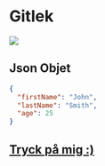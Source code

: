 # Gitlek

<img src="https://external-content.duckduckgo.com/iu/?u=https%3A%2F%2Fblogthinkbig.com%2Fwp-content%2Fuploads%2Fsites%2F4%2F2020%2F09%2FMarkdown-Logo-Example-Markdown-Preview-Enhanced.jpg%3Ffit%3D1500%252C1000&f=1&nofb=1&ipt=dcc5f61e26e88f0e1bbb901085d522fd7f6f2f60317a639e49bb20d79db0214d&ipo=images">

## Json Objet
```Json
{
  "firstName": "John",
  "lastName": "Smith",
  "age": 25
}
```

## <a  href="https://www.youtube.com/watch?v=dQw4w9WgXcQ">Tryck på mig :)</a>



